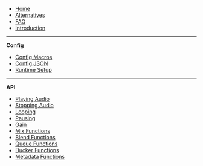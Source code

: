 -    [Home](README)
-    [Alternatives](Alternatives)
-    [FAQ](faq)
-    [Introduction](Introduction)

---

**Config**

-    [Config Macros](Config-Macros)
-    [Config JSON](Config-JSON)
-    [Runtime Setup](Functions-Runtime-Setup)

---

**API**
-    [Playing Audio](Playing-Audio)
-    [Stopping Audio](Stopping-Audio)
-    [Looping](Looping)
-    [Pausing](Pausing)
-    [Gain](Functions-Gain)
-    [Mix Functions](Functions-Mix)
-    [Blend Functions](Functions-Blend)
-    [Queue Functions](Functions-Queue)
-    [Ducker Functions](Functions-Ducker)
-    [Metadata Functions](Functions-Metadata)